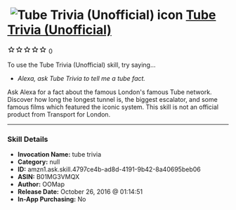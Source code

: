# &nbsp;<img src="skill_icon" alt="Tube Trivia (Unofficial) icon" width="36"> [Tube Trivia (Unofficial)](http://alexa.amazon.com/#skills/amzn1.ask.skill.4797ce4b-ad8d-4191-9b42-8a40695beb06)
![0 stars](../../images/ic_star_border_black_18dp_1x.png)![0 stars](../../images/ic_star_border_black_18dp_1x.png)![0 stars](../../images/ic_star_border_black_18dp_1x.png)![0 stars](../../images/ic_star_border_black_18dp_1x.png)![0 stars](../../images/ic_star_border_black_18dp_1x.png) 0

To use the Tube Trivia (Unofficial) skill, try saying...

* *Alexa, ask Tube Trivia to tell me a tube fact.*

Ask Alexa for a fact about the famous London's famous Tube network. Discover how long the longest tunnel is, the biggest escalator, and some famous films which featured the iconic system. This skill is not an official product from Transport for London.

***

### Skill Details

* **Invocation Name:** tube trivia
* **Category:** null
* **ID:** amzn1.ask.skill.4797ce4b-ad8d-4191-9b42-8a40695beb06
* **ASIN:** B01MG3VMQX
* **Author:** OOMap
* **Release Date:** October 26, 2016 @ 01:14:51
* **In-App Purchasing:** No
